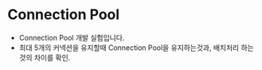 # Connection Pool
* Connection Pool 개발 실험입니다.
* 최대 5개의 커넥션을 유지할때 Connection Pool을 유지하는것과, 배치처리 하는것의 차이를 확인.